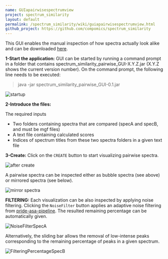 ```yaml
---
name: GUIapairwisespectrumview
project: spectrum_similarity
layout: default
permalink: /spectrum_similarity/wiki/guiapairwisespectrumview.html
github_project: https://github.com/compomics/spectrum_similarity
---
```


This GUI enables the manual inspection of how spectra actually look alike and can be downloaded [here](http://genesis.ugent.be/maven2/com/compomics/spectrum_similarity_pairwise_GUI/0.1/spectrum_similarity_pairwise_GUI-0.1.zip).


**1-Start the application:** GUI can be started by running a command prompt in a folder that contains spectrum_similarity_pairwise_GUI-X.Y.Z.jar (X.Y.Z shows the current version number). On the command prompt, the following line needs to be executed:


> java -jar spectrum_similarity_pairwise_GUI-0.1.jar


![startup](https://dl.dropboxusercontent.com/u/10018463/github_wiki_pages/step1_pairwiseGUI.PNG)


**2-Introduce the files:**

The required inputs 
- Two folders containing spectra that are compared (specA and specB, and must be mgf files) 
- A text file containing calculated scores
- Indices of spectrum titles from these two spectra folders in a given text file

**3-Create:** Click on the `CREATE` button to start visualizing pairwise spectra.

 ![after create](https://dl.dropboxusercontent.com/u/10018463/github_wiki_pages/Step2-starting.PNG)


A pairwise spectra can be inspected either as bubble spectra (see above) or mirrored spectra (see below).


![mirror spectra](https://dl.dropboxusercontent.com/u/10018463/github_wiki_pages/Step3-mirror.PNG)



**FILTERING:** Each visualization can be also inspected by applying noise filtering. Clicking the `NoiseFilter` button applies an adaptive noise filtering from [pride-asa-pipeline](/pride-asa-pipeline.html). The resulted remaining percentage can be automatically given.


![NoiseFilterSpecA](https://dl.dropboxusercontent.com/u/10018463/github_wiki_pages/Step4-NoiseFilteringSpecA.PNG)



Alternatively, the sliding bar allows the removal of low-intense peaks corresponding to the remaining percentage of peaks in a given spectrum. 


![FilteringPercentageSpecB](https://dl.dropboxusercontent.com/u/10018463/github_wiki_pages/Step5-FilteringPercentageSpecB.PNG)


